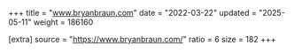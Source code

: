+++
title = "www.bryanbraun.com"
date = "2022-03-22"
updated = "2025-05-11"
weight = 186160

[extra]
source = "https://www.bryanbraun.com/"
ratio = 6
size = 182
+++

